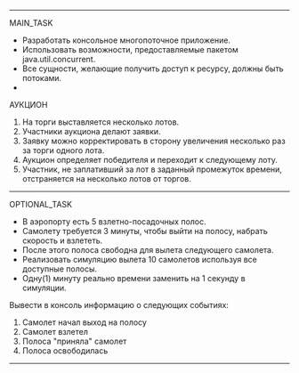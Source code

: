 ------------------------------------------------------------------------------------------------------------------------
  MAIN_TASK
  - Разработать консольное многопоточное приложение.
  - Использовать возможности, предоставляемые пакетом java.util.concurrent.
  - Все сущности, желающие получить доступ к ресурсу, должны быть потоками.
  - 
  АУКЦИОН 
1. На торги выставляется несколько лотов. 
2. Участники аукциона делают заявки. 
3. Заявку можно корректировать в сторону увеличения несколько раз за торги одного лота. 
4. Аукцион определяет победителя и переходит к следующему лоту. 
5. Участник, не заплативший за лот в заданный промежуток времени, отстраняется на несколько лотов от торгов.
------------------------------------------------------------------------------------------------------------------------
  OPTIONAL_TASK
 - В аэропорту есть 5 взлетно-посадочных полос. 
 - Самолету требуется 3 минуты, чтобы выйти на полосу, набрать скорость и взлететь. 
 - После этого полоса свободна для вылета следующего самолета. 
 - Реализовать симуляцию вылета 10 самолетов используя все доступные полосы. 
 - Одну(1) минуту реально времени заменить на 1 секунду в симуляции.

  Вывести в консоль информацию о следующих событиях:
 1. Самолет начал выход на полосу
 2. Самолет взлетел
 3. Полоса "приняла" самолет
 4. Полоса освободилась
------------------------------------------------------------------------------------------------------------------------
